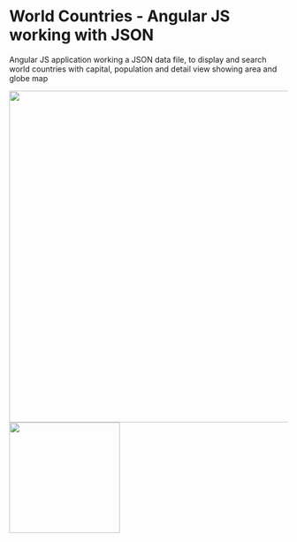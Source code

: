 # World Countries - Angular JS working with JSON
<p>
Angular JS application working a JSON data file, to display and search world countries with capital, population and detail view showing area and globe map
</p>
<img src="http://studiolance.co.uk/git/angularjs.png" width="600px">
<img src="http://studiolance.co.uk/git/detail.png" width="200px">
